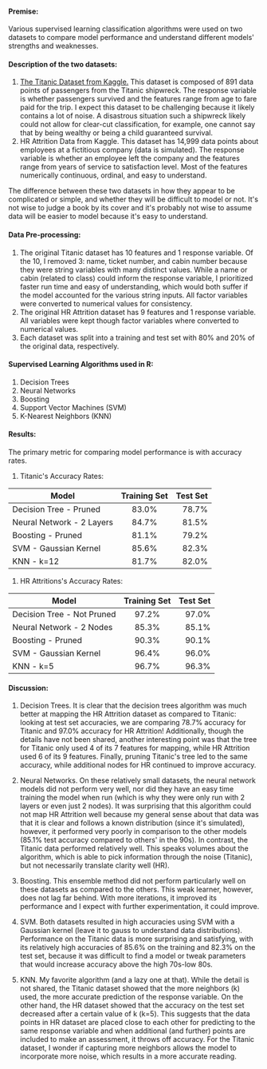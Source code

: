 #### Premise:
Various supervised learning classification algorithms were used on two datasets to compare model performance and understand different models' strengths and weaknesses.

#### Description of the two datasets:
1. [The Titanic Dataset from Kaggle.](https://www.kaggle.com/c/titanic/data)
This dataset is composed of 891 data points of passengers from the Titanic shipwreck.
The response variable is whether passengers survived and the features range from age to fare paid for the trip.
I expect this dataset to be challenging because it likely contains a lot of noise.
A disastrous situation such a shipwreck likely could not allow for clear-cut classification, for example,
one cannot say that by being wealthy or being a child guaranteed survival.
1. HR Attrition Data from Kaggle.
This dataset has 14,999 data points about employees at a fictitious company (data is simulated).
The response variable is whether an employee left the company and the features range from years of service to satisfaction level.
Most of the features numerically continuous, ordinal, and easy to understand.

The difference between these two datasets in how they appear to be complicated or simple, and whether
they will be difficult to model or not. It's not wise to judge a book by its cover
and it's probably not wise to assume data will be easier to model because it's easy to understand.

#### Data Pre-processing:
1. The original Titanic dataset has 10 features and 1 response variable. Of the 10, I removed 3:
name, ticket number, and cabin number because they were string variables with many distinct values.
While a name or cabin (related to class) could inform the response variable, I prioritized faster run time and easy
of understanding, which would both suffer if the model accounted for the various string inputs.
All factor variables were converted to numerical values for consistency.
1. The original HR Attrition dataset has 9 features and 1 response variable. All variables were kept though
factor variables where converted to numerical values.
1. Each dataset was split into a training and test set with 80% and 20% of the original data, respectively.

#### Supervised Learning Algorithms used in R:
1. Decision Trees
1. Neural Networks
1. Boosting
1. Support Vector Machines (SVM)
1. K-Nearest Neighbors (KNN)

#### Results:
The primary metric for comparing model performance is with accuracy rates.

1. Titanic's Accuracy Rates:

| Model                     | Training Set | Test Set  |
| ------------------------- |:------------:| ---------:|
| Decision Tree - Pruned    | 83.0%        | 78.7%     |
| Neural Network - 2 Layers | 84.7%        | 81.5%     |
| Boosting - Pruned         | 81.1%        | 79.2%     |
| SVM - Gaussian Kernel     | 85.6%        | 82.3%     |
| KNN - k=12                | 81.7%        | 82.0%     |

1. HR Attritions's Accuracy Rates:

| Model                      | Training Set | Test Set  |
| -------------------------- |:------------:| ---------:|
| Decision Tree - Not Pruned | 97.2%        | 97.0%     |
| Neural Network - 2 Nodes   | 85.3%        | 85.1%     |
| Boosting - Pruned          | 90.3%        | 90.1%     |
| SVM - Gaussian Kernel      | 96.4%        | 96.0%     |
| KNN - k=5                  | 96.7%        | 96.3%     |


#### Discussion:
1. Decision Trees. It is clear that the decision trees algorithm was much better at mapping the 
HR Attrition dataset as compared to Titanic: looking at test set accuracies, we are comparing 78.7%
accuracy for Titanic and 97.0% accuracy for HR Attrition! Additionally, though the details have not been shared,
another interesting point was that the tree for Titanic only used 4 of its 7 features for mapping, while
HR Attrition used 6 of its 9 features. Finally, pruning Titanic's tree led to the same accuracy, while
additional nodes for HR continued to improve accuracy. 

1. Neural Networks. On these relatively small datasets, the neural network models did not perform very well, nor did
they have an easy time training the model when run (which is why they were only run with 2 layers or even just 2 nodes). 
It was surprising that this algorithm could not map HR Attrition well because my general sense
about that data was that it is clear and follows a known distribution (since it's simulated), 
however, it performed very poorly in comparison to the other models (85.1% test accuracy compared to others' in the 90s).
In contrast, the Titanic data performed relatively well. This speaks volumes about the algorithm, which is able to pick 
information through the noise (Titanic), but not necessarily translate clarity well (HR).

1. Boosting. This ensemble method did not perform particularly well on these datasets as compared to the others. 
This weak learner, however, does not lag far behind. With more iterations, it improved its performance and I expect
with further experimentation, it could improve.

1. SVM. Both datasets resulted in high accuracies using SVM with a Gaussian kernel (leave it to gauss to understand
data distributions). Performance on the Titanic data is more surprising and satisfying, with its relatively high accuracies 
of 85.6% on the training and 82.3% on the test set, because it was difficult to find a model or tweak parameters that
would increase accuracy above the high 70s-low 80s.

1. KNN. My favorite algorithm (and a lazy one at that). While the detail is not shared, the Titanic dataset showed that 
the more neighbors (k) used, the more accurate prediction of the response variable. On the other hand, the HR dataset 
showed that the accuracy on the test set decreased after a certain value of k (k=5). This suggests that the data points 
in HR dataset are placed close to each other for predicting to the same response variable and when additional (and further) 
points are included to make an assessment, it throws off accuracy. For the Titanic dataset, I wonder if capturing more
neighbors allows the model to incorporate more noise, which results in a more accurate reading. 